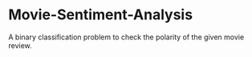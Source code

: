 # Movie-Sentiment-Analysis
A binary classification problem to check the polarity of the given movie review.
